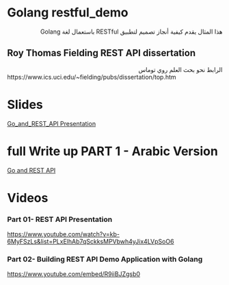 # Golang restful_demo
<div dir="rtl"> هذا المثال يقدم كيفية أنجاز تصميم لتطبيق RESTful باستعمال لغة Golang   </div>

## Roy Thomas Fielding REST API dissertation
<div dir="rtl"> الرابط نحو بحث العلم روي توماس   </div>
https://www.ics.uci.edu/~fielding/pubs/dissertation/top.htm

# Slides
<a href="https://github.com/harchaoui/restful_demo/blob/master/go%20and%20rest%20API_%20Slides.pdf" > Go_and_REST_API Presentation </a>

# full Write up PART 1 - Arabic Version
<a href="https://github.com/harchaoui/restful_demo/blob/master/go%20and%20rest%20API_Writeup_01.pdf" > Go and REST API </a>

# Videos
### Part 01- REST API Presentation
https://www.youtube.com/watch?v=kb-6MyFSzLs&list=PLxElhAb7qSckksMPVbwh4yJix4LVpSoO6


### Part 02- Building REST API Demo Application with Golang
https://www.youtube.com/embed/R9iiBJZgsb0
